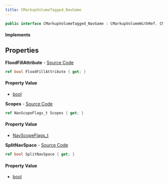 ```yaml
---
title: CMarkupVolumeTagged_NavGame
---
```


```csharp
public interface CMarkupVolumeTagged_NavGame : CMarkupVolumeWithRef, CMarkupVolumeTagged, CMarkupVolume, CBaseModelEntity, CBaseEntity, CEntityInstance, ISchemaClass<CEntityInstance>, ISchemaClass<CBaseEntity>, ISchemaClass<CBaseModelEntity>, ISchemaClass<CMarkupVolume>, ISchemaClass<CMarkupVolumeTagged>, ISchemaClass<CMarkupVolumeWithRef>, ISchemaClass<CMarkupVolumeTagged_NavGame>, ISchemaField, ISchemaClass, INativeHandle
```

#### Implements

## Properties

**FloodFillAttribute** - [Source Code](https://github.com/swiftly-solution/swiftlys2/blob/main/managed/src/SwiftlyS2.Generated/Schemas/Interfaces/CMarkupVolumeTagged_NavGame.cs#L18)

```csharp
ref bool FloodFillAttribute { get; }
```

#### Property Value

- [bool](https://learn.microsoft.com/dotnet/api/system.boolean)

**Scopes** - [Source Code](https://github.com/swiftly-solution/swiftlys2/blob/main/managed/src/SwiftlyS2.Generated/Schemas/Interfaces/CMarkupVolumeTagged_NavGame.cs#L16)

```csharp
ref NavScopeFlags_t Scopes { get; }
```

#### Property Value

- [NavScopeFlags_t](/docs/api/shared/schemadefinitions/navscopeflags_t)

**SplitNavSpace** - [Source Code](https://github.com/swiftly-solution/swiftlys2/blob/main/managed/src/SwiftlyS2.Generated/Schemas/Interfaces/CMarkupVolumeTagged_NavGame.cs#L20)

```csharp
ref bool SplitNavSpace { get; }
```

#### Property Value

- [bool](https://learn.microsoft.com/dotnet/api/system.boolean)

